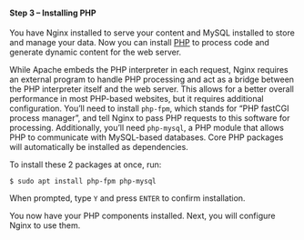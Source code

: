 #### Step 3 – Installing PHP

You have Nginx installed to serve your content and MySQL installed to store and manage your data. Now you can install [PHP](https://www.php.net) to process code and generate dynamic content for the web server.

While Apache embeds the PHP interpreter in each request, Nginx requires an external program to handle PHP processing and act as a bridge between the PHP interpreter itself and the web server. This allows for a better overall performance in most PHP-based websites, but it requires additional configuration. You’ll need to install `php-fpm`, which stands for “PHP fastCGI process manager”, and tell Nginx to pass PHP requests to this software for processing. Additionally, you’ll need `php-mysql`, a PHP module that allows PHP to communicate with MySQL-based databases. Core PHP packages will automatically be installed as dependencies.

To install these 2 packages at once, run:

```
$ sudo apt install php-fpm php-mysql
```

When prompted, type `Y` and press `ENTER` to confirm installation.

You now have your PHP components installed. Next, you will configure Nginx to use them.